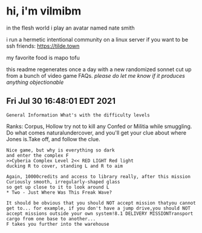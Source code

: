 # hi, i'm vilmibm

in the flesh world i play an avatar named nate smith

i run a hermetic intentional community on a linux server if you want to be ssh friends: https://tilde.town

my favorite food is mapo tofu

this readme regenerates once a day with a new randomized sonnet cut up from a bunch of video game FAQs.
_please do let me know if it produces anything objectionable_

## Fri Jul 30 16:48:01 EDT 2021

    General Information What's with the difficulty levels
      Ranks: Corpus, Hollow
    try not to kill any Confed or Militia while smuggling.
    Do what comes naturalundercover, and you'll get your clue about where Jones is.Take off, and follow the clue.
    
    Nice game, but why is everything so dark
    and enter the complex F
    >>Cyberia Complex Level 2<< RED LIGHT Red light
    ducking R to cover, standing L and R to aim
    
    Again, 10000credits and access to library really, after this mission
    Curiously smooth, irregularly-shaped glass
    so get up close to it to look around L
    * Two - Just Where Was This Freak Wave?
    
    It should be obvious that you should NOT accept mission thatyou cannot get to... for example, if you don't have a jump drive,you should NOT accept missions outside your own system!8.1 DELIVERY MISSIONTransport cargo from one base to another...
    F takes you further into the warehouse
